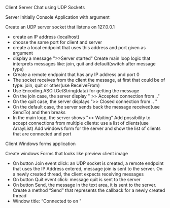 Client Server Chat using UDP Sockets

Server 
Initially Console Application with argument <port>

Create an UDP server socket that listens on 127.0.0.1
  - create an IP address (localhost)
  - choose the same port for client and server
  - create a local endpoint that uses this address and port given as argument
  - display a message ">>Server started"
Create main loop logic that interprets messages like: join, quit and default(switch after message type)
  - Create a remote endpoint that has any IP address and port 0
  - The socket receives from the client the message, at first that could be of type: join, quit or other(use ReceiveFrom)
  - Use Encoding.ASCII.GetString(data) for getting the message
  - On the join case, the server display " >> Accepted connection from .."
  - On the quit case, the server displays ">> Closed connection from .. " 
  - On the default case, the server sends back the message received(use SendTo) and then breaks
  - In the main loop, the server shows ">> Waiting"
Add possibility to accept connections from multiple clients: use a list of clients(use ArrayList)
Add windows form for the server and show the list of clients that are connected and port


Client
Windows forms application

Create windows Forms that looks like preview client image
  - On button Join event click: an UDP socket is created, a remote endpoint that uses the IP Address entered, message join is sent to the server. On a newly created thread, the client expects receiving messages
  - On button Quit event click: message quit is sent to the server
  - On button Send, the message in the text area, it is sent to the server. Create a method “Send" that represents the callback for a newly created thread
  -  Window title: “Connected to <server name> on <port no>"

  
  
  
  